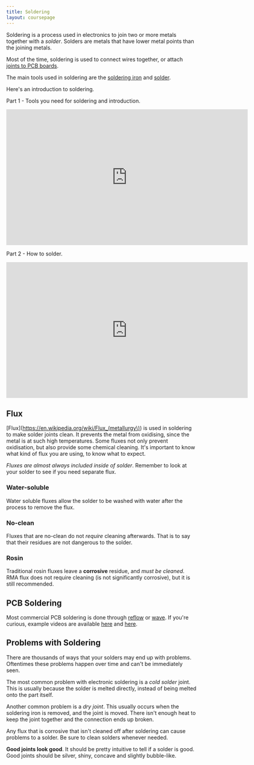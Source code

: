 ```yaml
---
title: Soldering
layout: coursepage
---
```


Soldering is a process used in electronics to join two or more metals together with a *solder*. Solders are metals that have lower metal points than the joining metals.

Most of the time, soldering is used to connect wires together, or attach [joints to PCB boards](http://store.curiousinventor.com/media/images/how_to_solder/joint_examples_good_DIP.jpg?1248414213).

The main tools used in soldering are the [soldering iron](https://en.wikipedia.org/wiki/Soldering_iron) and  [solder](http://en.wikipedia.org/wiki/Solder).

Here's an introduction to soldering. 

Part 1 - Tools you need for soldering and introduction.

<iframe width="640" height="360" src="https://www.youtube.com/embed/J5Sb21qbpEQ" frameborder="0" allowfullscreen></iframe>

Part 2 - How to solder.

<iframe width="640" height="360" src="https://www.youtube.com/embed/fYz5nIHH0iY" frameborder="0" allowfullscreen></iframe>

## Flux
[Flux](https://en.wikipedia.org/wiki/Flux_(metallurgy\)) is used in soldering to make solder joints clean. It prevents the metal from oxidising, since the metal is at such high temperatures. Some fluxes not only prevent oxidisation, but also provide some chemical cleaning. It's important to know what kind of flux you are using, to know what to expect.

*Fluxes are almost always included inside of solder*. Remember to look at your solder to see if you need separate flux.

### Water-soluble
Water soluble fluxes allow the solder to be washed with water after the process to remove the flux.

### No-clean
Fluxes that are no-clean do not *require* cleaning afterwards. That is to say that their residues are not dangerous to the solder.

### Rosin
Traditional rosin fluxes leave a **corrosive** residue, and *must be cleaned*. RMA flux does not require cleaning (is not significantly corrosive), but it is still recommended.

## PCB Soldering
Most commercial PCB soldering is done through [reflow](https://en.wikipedia.org/wiki/Reflow_soldering) or [wave](https://en.wikipedia.org/wiki/Wave_soldering). If you're curious, example videos are available [here](https://www.youtube.com/watch?v=gu0v8lfLcKg) and [here](https://www.youtube.com/watch?v=ntxIdJTygIE).

## Problems with Soldering
There are thousands of ways that your solders may end up with problems. Oftentimes these problems happen over time and can't be immediately seen.

The most common problem with electronic soldering is a *cold solder* joint. This is usually because the solder is melted directly, instead of being melted onto the part itself.

Another common problem is a *dry joint*. This usually occurs when the soldering iron is removed, and the joint is moved. There isn't enough heat to keep the joint together and the connection ends up broken.

Any flux that is corrosive that isn't cleaned off after soldering can cause problems to a solder. Be sure to clean solders whenever needed.

**Good joints look good**. It should be pretty intuitive to tell if a solder is good. Good joints should be silver, shiny, concave and slightly bubble-like.
